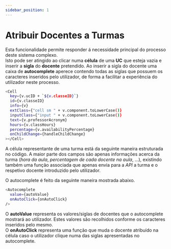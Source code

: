 ```yaml
---
sidebar_position: 1
---
```


# Atribuir Docentes a Turmas

Esta funcionalidade permite responder á necessidade principal do processo deste sistema complexo.<br/>
Isto pode ser atingido ao clicar numa **célula** de uma **UC** que esteja vazia e inserir a **sigla** do **docente** pretendido. 
Ao inserir a sigla do docente uma caixa de **autocomplete** aperece contendo todas as siglas que possuem os caracteres inseridos pelo utilizador, de forma a facilitar a experiência do utilizador neste processo.

```bash
<Cell
  key={v.ucID + `${v.classeID}`}
  id={v.classeID}
  info={v}
  extClass={"cell sm " + v.component.toLowerCase()}
  inputClass={"input " + v.component.toLowerCase()}
  text={v.professorAcronym}
  hours={v.classHours}
  percentage={v.availabilityPercentage}
  onChildChange={handleChildChange}
></Cell>
```
A célula representante de uma turma está da seguinte maneira estruturada no código.
A maior parte dos campos são apenas informações acerca da turma (*hora da aula*, *percentagem de cada docente na aula*, ...), existindo também uma função associada que apenas envia para a *API* a turma e o respetivo docente introduzido pelo utilizador. 


O autocomplete é feito da seguinte maneira mostrada abaixo.
```bash
<Autocomplete 
  value={autoValue} 
  onAutoClick={onAutoClick}
/>
```
O **autoValue** representa os valores/siglas de docentes que o autocomplete mostrará ao utilizador. Estes valores são recolhidos conforme os caracteres inseridos pelo mesmo.<br/>
O **onAutoClick** representa uma função que muda o docente atribuído na célula caso o utilizador clique numa das siglas apresentadas no autocomplete.